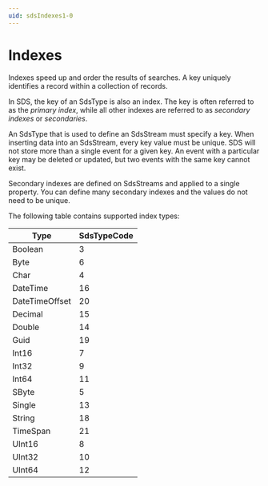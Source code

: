 ```yaml
---
uid: sdsIndexes1-0
---
```


# Indexes

Indexes speed up and order the results of searches. A key uniquely identifies a record within a collection of records.

In SDS, the key of an SdsType is also an index. The key is often referred to as the *primary index*, while all other indexes are referred to as *secondary indexes* or *secondaries*.

An SdsType that is used to define an SdsStream must specify a key. When inserting data into an SdsStream, every key value must be unique. SDS will not store more than a single event for a given key. An event with a particular key may be deleted or updated, but two events with the same key cannot exist.

Secondary indexes are defined on SdsStreams and applied to a single property. You can define many secondary indexes and the values do not need to be unique.

The following table contains supported index types:

Type                     | SdsTypeCode
-----------------------  | -----
Boolean                  | 3
Byte                     | 6
Char                     | 4
DateTime                 | 16
DateTimeOffset           | 20
Decimal                  | 15
Double                   | 14
Guid                     | 19
Int16                    | 7
Int32                    | 9
Int64                    | 11
SByte                    | 5
Single                   | 13
String                   | 18
TimeSpan                 | 21
UInt16                   | 8
UInt32                   | 10
UInt64                   | 12
